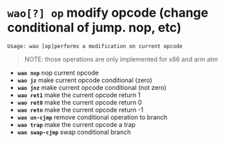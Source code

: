 <!-- TITLE: wao -->

#  **`wao[?] op`** modify opcode (change conditional of jump. nop, etc)


```text
Usage: wao [op]performs a modification on current opcode
```


> NOTE: those operations are only implemented for x86 and arm atm

- **`wao nop`** nop current opcode
- **`wao jz`** make current opcode conditional (zero)
- **`wao jnz`** make current opcode conditional (not zero)
- **`wao ret1`** make the current opcode return 1
- **`wao ret0`** make the current opcode return 0
- **`wao retn`** make the current opcode return -1
- **`wao un-cjmp`** remove conditional operation to branch
- **`wao trap`** make the current opcode a trap
- **`wao swap-cjmp`** swap conditional branch